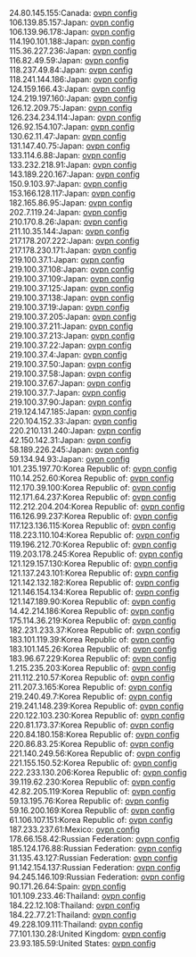 24.80.145.155:Canada: [ovpn config](vpn/24_80_145_155.ovpn)  
106.139.85.157:Japan: [ovpn config](vpn/106_139_85_157.ovpn)  
106.139.96.178:Japan: [ovpn config](vpn/106_139_96_178.ovpn)  
114.190.101.188:Japan: [ovpn config](vpn/114_190_101_188.ovpn)  
115.36.227.236:Japan: [ovpn config](vpn/115_36_227_236.ovpn)  
116.82.49.59:Japan: [ovpn config](vpn/116_82_49_59.ovpn)  
118.237.49.84:Japan: [ovpn config](vpn/118_237_49_84.ovpn)  
118.241.144.186:Japan: [ovpn config](vpn/118_241_144_186.ovpn)  
124.159.166.43:Japan: [ovpn config](vpn/124_159_166_43.ovpn)  
124.219.197.160:Japan: [ovpn config](vpn/124_219_197_160.ovpn)  
126.12.209.75:Japan: [ovpn config](vpn/126_12_209_75.ovpn)  
126.234.234.114:Japan: [ovpn config](vpn/126_234_234_114.ovpn)  
126.92.154.107:Japan: [ovpn config](vpn/126_92_154_107.ovpn)  
130.62.11.47:Japan: [ovpn config](vpn/130_62_11_47.ovpn)  
131.147.40.75:Japan: [ovpn config](vpn/131_147_40_75.ovpn)  
133.114.6.88:Japan: [ovpn config](vpn/133_114_6_88.ovpn)  
133.232.218.91:Japan: [ovpn config](vpn/133_232_218_91.ovpn)  
143.189.220.167:Japan: [ovpn config](vpn/143_189_220_167.ovpn)  
150.9.103.97:Japan: [ovpn config](vpn/150_9_103_97.ovpn)  
153.166.128.117:Japan: [ovpn config](vpn/153_166_128_117.ovpn)  
182.165.86.95:Japan: [ovpn config](vpn/182_165_86_95.ovpn)  
202.7.119.24:Japan: [ovpn config](vpn/202_7_119_24.ovpn)  
210.170.8.26:Japan: [ovpn config](vpn/210_170_8_26.ovpn)  
211.10.35.144:Japan: [ovpn config](vpn/211_10_35_144.ovpn)  
217.178.207.222:Japan: [ovpn config](vpn/217_178_207_222.ovpn)  
217.178.230.171:Japan: [ovpn config](vpn/217_178_230_171.ovpn)  
219.100.37.1:Japan: [ovpn config](vpn/219_100_37_1.ovpn)  
219.100.37.108:Japan: [ovpn config](vpn/219_100_37_108.ovpn)  
219.100.37.109:Japan: [ovpn config](vpn/219_100_37_109.ovpn)  
219.100.37.125:Japan: [ovpn config](vpn/219_100_37_125.ovpn)  
219.100.37.138:Japan: [ovpn config](vpn/219_100_37_138.ovpn)  
219.100.37.19:Japan: [ovpn config](vpn/219_100_37_19.ovpn)  
219.100.37.205:Japan: [ovpn config](vpn/219_100_37_205.ovpn)  
219.100.37.211:Japan: [ovpn config](vpn/219_100_37_211.ovpn)  
219.100.37.213:Japan: [ovpn config](vpn/219_100_37_213.ovpn)  
219.100.37.22:Japan: [ovpn config](vpn/219_100_37_22.ovpn)  
219.100.37.4:Japan: [ovpn config](vpn/219_100_37_4.ovpn)  
219.100.37.50:Japan: [ovpn config](vpn/219_100_37_50.ovpn)  
219.100.37.58:Japan: [ovpn config](vpn/219_100_37_58.ovpn)  
219.100.37.67:Japan: [ovpn config](vpn/219_100_37_67.ovpn)  
219.100.37.7:Japan: [ovpn config](vpn/219_100_37_7.ovpn)  
219.100.37.90:Japan: [ovpn config](vpn/219_100_37_90.ovpn)  
219.124.147.185:Japan: [ovpn config](vpn/219_124_147_185.ovpn)  
220.104.152.33:Japan: [ovpn config](vpn/220_104_152_33.ovpn)  
220.210.131.240:Japan: [ovpn config](vpn/220_210_131_240.ovpn)  
42.150.142.31:Japan: [ovpn config](vpn/42_150_142_31.ovpn)  
58.189.226.245:Japan: [ovpn config](vpn/58_189_226_245.ovpn)  
59.134.94.93:Japan: [ovpn config](vpn/59_134_94_93.ovpn)  
101.235.197.70:Korea Republic of: [ovpn config](vpn/101_235_197_70.ovpn)  
110.14.252.60:Korea Republic of: [ovpn config](vpn/110_14_252_60.ovpn)  
112.170.39.100:Korea Republic of: [ovpn config](vpn/112_170_39_100.ovpn)  
112.171.64.237:Korea Republic of: [ovpn config](vpn/112_171_64_237.ovpn)  
112.212.204.204:Korea Republic of: [ovpn config](vpn/112_212_204_204.ovpn)  
116.126.99.237:Korea Republic of: [ovpn config](vpn/116_126_99_237.ovpn)  
117.123.136.115:Korea Republic of: [ovpn config](vpn/117_123_136_115.ovpn)  
118.223.110.104:Korea Republic of: [ovpn config](vpn/118_223_110_104.ovpn)  
119.196.212.70:Korea Republic of: [ovpn config](vpn/119_196_212_70.ovpn)  
119.203.178.245:Korea Republic of: [ovpn config](vpn/119_203_178_245.ovpn)  
121.129.157.130:Korea Republic of: [ovpn config](vpn/121_129_157_130.ovpn)  
121.137.243.101:Korea Republic of: [ovpn config](vpn/121_137_243_101.ovpn)  
121.142.132.182:Korea Republic of: [ovpn config](vpn/121_142_132_182.ovpn)  
121.146.154.134:Korea Republic of: [ovpn config](vpn/121_146_154_134.ovpn)  
121.147.189.90:Korea Republic of: [ovpn config](vpn/121_147_189_90.ovpn)  
14.42.214.186:Korea Republic of: [ovpn config](vpn/14_42_214_186.ovpn)  
175.114.36.219:Korea Republic of: [ovpn config](vpn/175_114_36_219.ovpn)  
182.231.233.37:Korea Republic of: [ovpn config](vpn/182_231_233_37.ovpn)  
183.101.119.39:Korea Republic of: [ovpn config](vpn/183_101_119_39.ovpn)  
183.101.145.26:Korea Republic of: [ovpn config](vpn/183_101_145_26.ovpn)  
183.96.67.229:Korea Republic of: [ovpn config](vpn/183_96_67_229.ovpn)  
1.215.235.203:Korea Republic of: [ovpn config](vpn/1_215_235_203.ovpn)  
211.112.210.57:Korea Republic of: [ovpn config](vpn/211_112_210_57.ovpn)  
211.207.3.165:Korea Republic of: [ovpn config](vpn/211_207_3_165.ovpn)  
219.240.49.7:Korea Republic of: [ovpn config](vpn/219_240_49_7.ovpn)  
219.241.148.239:Korea Republic of: [ovpn config](vpn/219_241_148_239.ovpn)  
220.122.103.230:Korea Republic of: [ovpn config](vpn/220_122_103_230.ovpn)  
220.81.173.37:Korea Republic of: [ovpn config](vpn/220_81_173_37.ovpn)  
220.84.180.158:Korea Republic of: [ovpn config](vpn/220_84_180_158.ovpn)  
220.86.83.25:Korea Republic of: [ovpn config](vpn/220_86_83_25.ovpn)  
221.140.249.56:Korea Republic of: [ovpn config](vpn/221_140_249_56.ovpn)  
221.155.150.52:Korea Republic of: [ovpn config](vpn/221_155_150_52.ovpn)  
222.233.130.206:Korea Republic of: [ovpn config](vpn/222_233_130_206.ovpn)  
39.119.62.230:Korea Republic of: [ovpn config](vpn/39_119_62_230.ovpn)  
42.82.205.119:Korea Republic of: [ovpn config](vpn/42_82_205_119.ovpn)  
59.13.195.76:Korea Republic of: [ovpn config](vpn/59_13_195_76.ovpn)  
59.16.200.169:Korea Republic of: [ovpn config](vpn/59_16_200_169.ovpn)  
61.106.107.151:Korea Republic of: [ovpn config](vpn/61_106_107_151.ovpn)  
187.233.237.61:Mexico: [ovpn config](vpn/187_233_237_61.ovpn)  
178.66.158.42:Russian Federation: [ovpn config](vpn/178_66_158_42.ovpn)  
185.124.176.88:Russian Federation: [ovpn config](vpn/185_124_176_88.ovpn)  
31.135.43.127:Russian Federation: [ovpn config](vpn/31_135_43_127.ovpn)  
91.142.154.137:Russian Federation: [ovpn config](vpn/91_142_154_137.ovpn)  
94.245.146.109:Russian Federation: [ovpn config](vpn/94_245_146_109.ovpn)  
90.171.26.64:Spain: [ovpn config](vpn/90_171_26_64.ovpn)  
101.109.233.46:Thailand: [ovpn config](vpn/101_109_233_46.ovpn)  
184.22.12.108:Thailand: [ovpn config](vpn/184_22_12_108.ovpn)  
184.22.77.21:Thailand: [ovpn config](vpn/184_22_77_21.ovpn)  
49.228.109.111:Thailand: [ovpn config](vpn/49_228_109_111.ovpn)  
77.101.130.28:United Kingdom: [ovpn config](vpn/77_101_130_28.ovpn)  
23.93.185.59:United States: [ovpn config](vpn/23_93_185_59.ovpn)  
